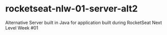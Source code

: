 # rocketseat-nlw-01-server-alt2
Alternative Server built in Java for application built during RocketSeat Next Level Week #01
